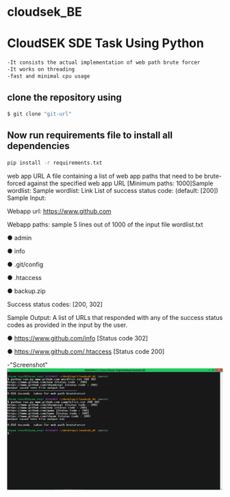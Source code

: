 # cloudsek_BE
# CloudSEK SDE Task Using Python
	-It consists the actual implementation of web path brute forcer
    -It works on threading
    -fast and minimal cpu usage

## clone the repository using
```sh
$ git clone "git-url"
```

## Now run requirements file to install all dependencies 

```sh
pip install -r requirements.txt
```      

web app URL
A file containing a list of web app paths that need to be brute-forced against the specified web app URL  [Minimum paths: 1000]Sample wordlist:
Sample wordlist: Link
List of success status code: (default:  [200])
Sample Input:

Webapp url: https://www.github.com

Webapp paths: sample 5 lines out of 1000 of the input file wordlist.txt

●      admin

●      info

●      .git/config

●      .htaccess

●      backup.zip

Success status codes: [200, 302]


Sample Output: A list of URLs that responded with any of the success status codes as provided in the input by the user.
 

●      https://www.github.com/info [Status code 302]

●      https://www.github.com/.htaccess [Status code 200]


-"Screenshot"
![](/result.png)
